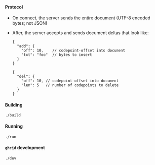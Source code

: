 #### Protocol

- On connect, the server sends the entire document (UTF-8 encoded bytes; not JSON)
- After, the server accepts and sends document deltas that look like:

  ```
  { 
    "add": {
      "off": 10,    // codepoint-offset into document
      "txt": "foo"  // bytes to insert
    }
  }
  ```
  ```
  {
    "del": {
      "off": 10, // codepoint-offset into document
      "len": 5   // number of codepoints to delete
    }
  }
  ```

#### Building

    ./build
    
#### Running

    ./run

#### `ghcid` development

    ./dev
